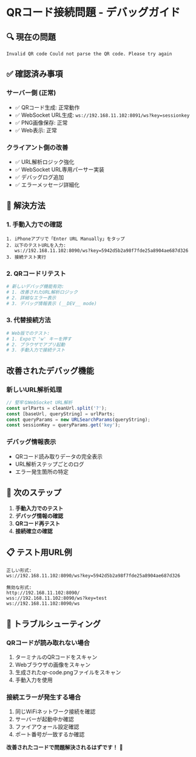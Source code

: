 # QRコード接続問題 - デバッグガイド

## 🔍 現在の問題
`Invalid QR code Could not parse the QR code. Please try again`

## ✅ 確認済み事項

### サーバー側 (正常)
- ✅ QRコード生成: 正常動作
- ✅ WebSocket URL生成: `ws://192.168.11.102:8091/ws?key=sessionkey`
- ✅ PNG画像保存: 正常
- ✅ Web表示: 正常

### クライアント側の改善
- ✅ URL解析ロジック強化
- ✅ WebSocket URL専用パーサー実装
- ✅ デバッグログ追加
- ✅ エラーメッセージ詳細化

## 🚀 解決方法

### 1. **手動入力での確認**
```
1. iPhoneアプリで「Enter URL Manually」をタップ
2. 以下のテストURLを入力:
   ws://192.168.11.102:8090/ws?key=5942d5b2a98f7fde25a8904ae687d326
3. 接続テスト実行
```

### 2. **QRコードリテスト**
```bash
# 新しいデバッグ機能有効:
# 1. 改善されたURL解析ロジック
# 2. 詳細なエラー表示
# 3. デバッグ情報表示 (__DEV__ mode)
```

### 3. **代替接続方法**
```bash
# Web版でのテスト:
# 1. Expoで 'w' キーを押す
# 2. ブラウザでアプリ起動
# 3. 手動入力で接続テスト
```

## 改善されたデバッグ機能

### 新しいURL解析処理
```typescript
// 堅牢なWebSocket URL解析
const urlParts = cleanUrl.split('?');
const [baseUrl, queryString] = urlParts;
const queryParams = new URLSearchParams(queryString);
const sessionKey = queryParams.get('key');
```

### デバッグ情報表示
- QRコード読み取りデータの完全表示
- URL解析ステップごとのログ
- エラー発生箇所の特定

## 🎯 次のステップ

1. **手動入力でのテスト**
2. **デバッグ情報の確認**
3. **QRコード再テスト**
4. **接続確立の確認**

## 📋 テスト用URL例
```
正しい形式:
ws://192.168.11.102:8090/ws?key=5942d5b2a98f7fde25a8904ae687d326

無効な形式:
http://192.168.11.102:8090/
wss://192.168.11.102:8090/ws?key=test
ws://192.168.11.102:8090/ws
```

## 🔧 トラブルシューティング

### QRコードが読み取れない場合
1. ターミナルのQRコードをスキャン
2. Webブラウザの画像をスキャン  
3. 生成されたqr-code.pngファイルをスキャン
4. 手動入力を使用

### 接続エラーが発生する場合
1. 同じWiFiネットワーク接続を確認
2. サーバーが起動中か確認
3. ファイアウォール設定確認
4. ポート番号が一致するか確認

**改善されたコードで問題解決されるはずです！** 🎉